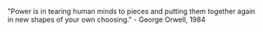 "Power is in tearing human minds to pieces and putting them together again in new shapes of your own choosing." - George Orwell, 1984
